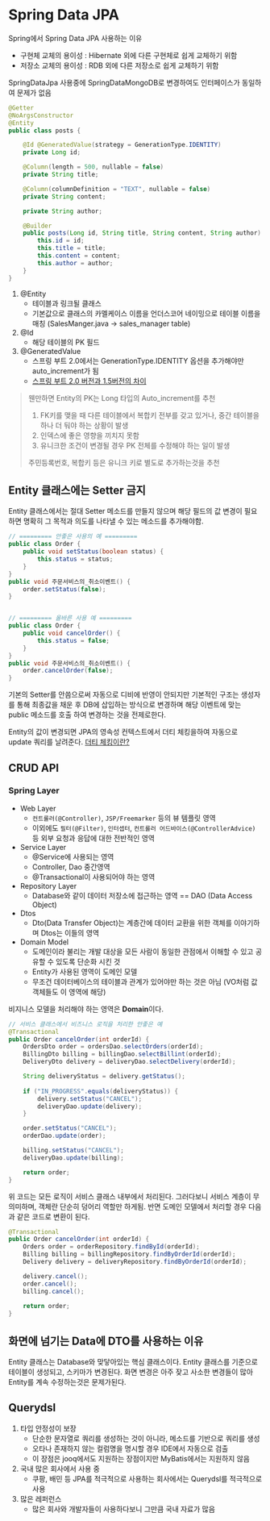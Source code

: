 # Spring Data JPA
Spring에서 Spring Data JPA 사용하는 이유
- 구현체 교체의 용이성 : Hibernate 외에 다른 구현체로 쉽게 교체하기 위함
- 저장소 교체의 용이성 : RDB 외에 다른 저장소로 쉽게 교체하기 위함

SpringDataJpa 사용중에 SpringDataMongoDB로 변경하여도 인터페이스가 동일하여 문제가 없음

``` java
@Getter
@NoArgsConstructor
@Entity
public class posts {

    @Id @GeneratedValue(strategy = GenerationType.IDENTITY)
    private Long id;

    @Column(length = 500, nullable = false)
    private String title;

    @Column(columnDefinition = "TEXT", nullable = false)
    private String content;

    private String author;

    @Builder
    public posts(Long id, String title, String content, String author) {
        this.id = id;
        this.title = title;
        this.content = content;
        this.author = author;
    }
}
```
1. @Entity
	- 테이블과 링크될 클래스
	- 기본값으로 클래스의 카멜케이스 이름을 언더스코어 네이밍으로 테이블 이름을 매칭
	(SalesManger.java -> sales_manager table)
2. @Id
	- 해당 테이블의 PK 필드
3. @GeneratedValue
	- 스프링 부트 2.0에서는 GenerationType.IDENTITY 옵션을 추가해야만 auto_increment가 됨
	- [스프링 부트 2.0 버전과 1.5버전의 차이](https://jojoldu.tistory.com/295)

> 웬만하면 Entity의 PK는 Long 타입의 Auto_increment를 추천
> 1. FK키를 맺을 때 다른 테이블에서 복합키 전부를 갖고 있거나, 중간 테이블을 하나 더 둬야 하는 상황이 발생
> 2. 인덱스에 좋은 영향을 끼치지 못함
> 3. 유니크한 조건이 변경될 경우 PK 전체를 수정해야 하는 일이 발생
>
> 주민등록번호, 복합키 등은 유니크 키로 별도로 추가하는것을 추천


## Entity 클래스에는 Setter 금지
Entity 클래스에서는 절대 Setter 메소드를 만들지 않으며 해당 필드의 값 변경이 필요하면 명확히 그 목적과 의도를 나타낼 수 있는 메소드를 추가해야함.
``` java
// ========= 안좋은 사용의 예 =========
public class Order {
	public void setStatus(boolean status) {
		this.status = status;
	}
}
public void 주문서비스의_취소이벤트() {
	order.setStatus(false);
}


// ========= 올바른 사용 예 =========
public class Order {
	public void cancelOrder() {
		this.status = false;
	}
}
public void 주문서비스의_취소이벤트() {
	order.cancelOrder(false);
}
```
기본의 Setter를 안씀으로써 자동으로 디비에 반영이 안되지만 기본적인 구조는 생성자를 통해 최종값을 채운 후 DB에 삽입하는 방식으로 변경하며 해당 이벤트에 맞는 public 메소드를 호출 하여 변경하는 것을 전제로한다.

Entity의 값이 변경되면 JPA의 영속성 컨텍스트에서 더티 체킹을하여 자동으로 update 쿼리를 날려준다.
[더티 체킹이란?](https://jojoldu.tistory.com/415)


## CRUD API

### Spring Layer
- Web Layer
	- `컨트롤러(@Controller)`, `JSP/Freemarker` 등의 뷰 템플릿 영역
	- 이외에도 `필터(@Filter)`, `인터셉터`, `컨트롤러 어드바이스(@ControllerAdvice)` 등 외부 요청과 응답에 대한 전반적인 영역
- Service Layer
	- @Service에 사용되는 영역
	- Controller, Dao 중간영역
	- @Transactional이 사용되어야 하는 영역
- Repository Layer
	- Database와 같이 데이터 저장소에 접근하는 영역 == DAO (Data Access Object)
- Dtos
	- Dto(Data Transfer Object)는 계층간에 데이터 교환을 위한 객체를 이야기하며 Dtos는 이들의 영역
- Domain Model
	- 도메인이라 불리는 개발 대상을 모든 사람이 동일한 관점에서 이해할 수 있고 공유할 수 있도록 단순화 시킨 것
	- Entity가 사용된 영역이 도메인 모델
	- 무조건 데이터베이스의 테이블과 관계가 있어야만 하는 것은 아님 (VO처럼 값 객체들도 이 영역에 해당)

비지니스 모델을 처리해야 하는 영역은 **Domain**이다.
``` java
// 서비스 클래스에서 비즈니스 로직을 처리한 안좋은 예
@Transactional
public Order cancelOrder(int orderId) {
	OrdersDto order = ordersDao.selectOrders(orderId);
	BillingDto billing = billingDao.selectBillint(orderId);
	DeliveryDto delivery = deliveryDao.selectDelivery(orderId);

	String deliveryStatus = delivery.getStatus();
	
	if ("IN_PROGRESS".equals(deliveryStatus)) {
		delivery.setStatus("CANCEL");
		deliveryDao.update(delivery);
	}

	order.setStatus("CANCEL");
	orderDao.update(order);

	billing.setStatus("CANCEL");
	deliveryDao.update(billing);

	return order;
}
```
위 코드는 모든 로직이 서비스 클래스 내부에서 처리된다. 그러다보니 서비스 계층이 무의미하며, 객체란 단순히 덩어리 역할만 하게됨. 반면 도메인 모델에서 처리할 경우 다음과 같은 코드로 변환이 된다.
``` java
@Transactional
public Order cancelOrder(int orderId) {
	Orders order = orderRepository.findById(orderId);
	Billing billing = billingRepository.findByOrderId(orderId);
	Delivery delivery = deliveryRepository.findByOrderId(orderId);

	delivery.cancel();
	order.cancel();
	billing.cancel();
	
	return order;
}
```


## 화면에 넘기는 Data에 DTO를 사용하는 이유
Entity 클래스는 Database와 맞닿아있는 핵심 클래스이다.
Entity 클래스를 기준으로 테이블이 생성되고, 스키마가 변경된다.
화면 변경은 아주 잦고 사소한 변경들이 많아 Entity를 계속 수정하는것은 문제가된다.

## Querydsl
1. 타입 안정성이 보장
	- 단순한 문자열로 쿼리를 생성하는 것이 아니라, 메소드를 기반으로 쿼리를 생성
	- 오타나 존재하지 않는 컬럼명을 명시할 경우 IDE에서 자동으로 검출
	- 이 장점은 jooq에서도 지원하는 장점이지만 MyBatis에서는 지원하지 않음
2. 국내 많은 회사에서 사용 중
	- 쿠팡, 배민 등 JPA를 적극적으로 사용하는 회사에서는 Querydsl를 적극적으로 사용
3. 많은 레퍼런스
	- 많은 회사와 개발자들이 사용하다보니 그만큼 국내 자료가 많음


